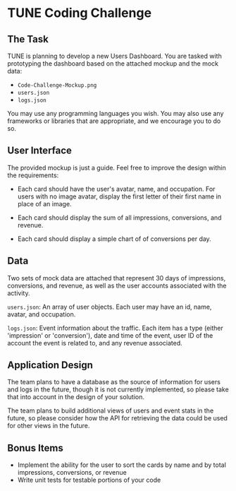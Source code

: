 # TUNE Coding Challenge

## The Task

TUNE is planning to develop a new Users Dashboard. You are tasked with prototyping the dashboard based on the attached mockup and the mock data:

* `Code-Challenge-Mockup.png`
* `users.json`
* `logs.json`

You may use any programming languages you wish. You may also use any frameworks or libraries that are appropriate, and we encourage you to do so.

## User Interface
The provided mockup is just a guide. Feel free to improve the design within the requirements:

* Each card should have the user's avatar, name, and occupation. For users with no image avatar, display the first letter of their first name in place of an image.

* Each card should display the sum of all impressions, conversions, and revenue.

* Each card should display a simple chart of of conversions per day.

## Data

Two sets of mock data are attached that represent 30 days of impressions, conversions, and revenue, as well as the user accounts associated with the activity.

`users.json`: An array of user objects. Each user may have an id, name, avatar, and occupation.

`logs.json`: Event information about the traffic. Each item has a type (either 'impression' or 'conversion'), date and time of the event, user ID of the account the event is related to, and any revenue associated.

## Application Design

The team plans to have a database as the source of information for users and logs in the future, though it is not currently implemented, so please take that into account in the design of your solution.

The team plans to build additional views of users and event stats in the future, so please consider how the API for retrieving the data could be used for other views in the future.

## Bonus Items

* Implement the ability for the user to sort the cards by name and by total impressions, conversions, or revenue
* Write unit tests for testable portions of your code

